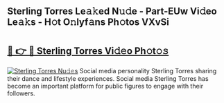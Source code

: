## Sterling Torres Le𝚊𝚔ed N𝚞𝚍e - Part-EUw Vi𝚍eo Le𝚊𝚔s - H𝚘t O𝚗lyf𝚊ns Ph𝚘tos VXvSi

# <h2><a href="http://hf162n.feru.top/?c=Sterling+Torres">🔗 👉 🔴 Sterling Torres Vi𝚍𝚎o Ph𝚘t𝚘𝚜</a></h2>

[![Sterling Torres Nu𝚍𝚎s](https://i.imgur.com/0TWrTi3.gif)](http://hf162n.feru.top/?c=Sterling+Torres)
Social media personality Sterling Torres sharing their dance and lifestyle experiences. Social media Sterling Torres has become an important platform for public figures to engage with their followers. 

